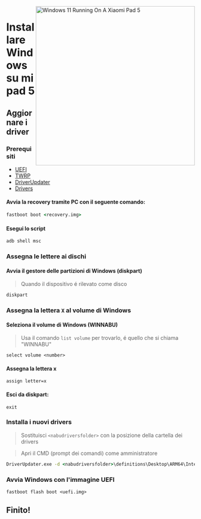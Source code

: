 <img align="right" src="https://raw.githubusercontent.com/erdilS/Port-Windows-11-Xiaomi-Pad-5/main/nabu.png" width="425" alt="Windows 11 Running On A Xiaomi Pad 5">


# Installare Windows su mi pad 5

## Aggiornare i driver

### Prerequisiti

- [UEFI](../../../../releases/tag/1.0)
- [TWRP](../../../../releases/tag/1.0)
- [DriverUpdater](https://github.com/WOA-Project/DriverUpdater/releases/latest)
- [Drivers](https://github.com/map220v/MiPad5-Drivers/releases/latest)

#### Avvia la recovery tramite PC con il seguente comando: 

```cmd
fastboot boot <recovery.img>
```


#### Esegui lo script

```cmd
adb shell msc
```

### Assegna le lettere ai dischi

#### Avvia il gestore delle partizioni di Windows (diskpart)

> Quando il dispositivo é rilevato come disco

```cmd
diskpart
```


### Assegna la lettera `X` al volume di Windows

#### Seleziona il volume di Windows (WINNABU)
> Usa il comando `list volume` per trovarlo, é quello che si chiama "WINNABU"

```diskpart
select volume <number>
```

#### Assegna la lettera x
```diskpart
assign letter=x
```

#### Esci da diskpart:
```diskpart
exit
```


### Installa i nuovi drivers

> Sostituisci `<nabudriversfolder>` con la posizione della cartella dei drivers

> Apri il CMD (prompt dei comandi) come amministratore


```cmd
DriverUpdater.exe -d <nabudriversfolder>\definitions\Desktop\ARM64\Internal\nabu.txt -r <nabudriversfolder> -p X:
```


### Avvia Windows con l'immagine UEFI

```
fastboot flash boot <uefi.img>
```

## Finito!

